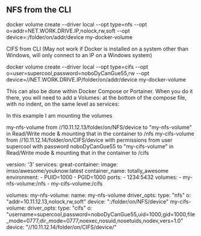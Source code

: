 ## NFS from the CLI

docker volume create --driver local --opt type=nfs --opt o=addr=NET.WORK.DRIVE.IP,nolock,rw,soft --opt device=:/folder/on/addr/device my-docker-volume

CIFS from CLI (May not work if Docker is installed on a system other than Windows, will only connect to an IP on a Windows system)

docker volume create --driver local --opt type=cifs --opt o=user=supercool,password=noboDyCanGue55,rw --opt device=//NET.WORK.DRIVE.IP/folder/on/addr/device my-docker-volume

This can also be done within Docker Compose or Portainer. When you do it there, you will need to add a Volumes: at the bottom of the compose file, with no indent, on the same level as services:

In this example I am mounting the volumes

my-nfs-volume from //10.11.12.13/folder/on/NFS/device to "my-nfs-volume" in Read/Write mode & mounting that in the container to /nfs
my-cifs-volume from //10.11.12.14/folder/on/CIFS/device with permissions from user supercool with password noboDyCanGue55 to "my-cifs-volume" in Read/Write mode & mounting that in the container to /cifs


version: '3'
services:
  great-container:
    image: imso/awesome/youknow:latest
    container_name: totally_awesome
    environment:
      - PUID=1000
      - PGID=1000
    ports:
      - 1234:5432
    volumes:
      - my-nfs-volume:/nfs
      - my-cifs-volume:/cifs

volumes:
  my-nfs-volume:
   name: my-nfs-volume
   driver_opts:
      type: "nfs"
      o: "addr=10.11.12.13,nolock,rw,soft"
      device: ":/folder/on/NFS/device"
  my-cifs-volume:
    driver_opts:
      type: "cifs"
      o: "username=supercool,password=noboDyCanGue55,uid=1000,gid=1000,file_mode=0777,dir_mode=0777,noexec,nosuid,nosetuids,nodev,vers=1.0"
      device: "//10.11.12.14/folder/on/CIFS/device/"

